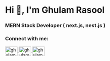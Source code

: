 <h1 >Hi 👋, I'm Ghulam Rasool</h1>
<h3 >MERN Stack Developer  ( next.js, nest.js ) </h3>
<h3>Connect with me:</h3>
<p>

<a href="https://linkedin.com/in/ghulamrasool154" target="blank">
  <img align="center" src="https://raw.githubusercontent.com/rahuldkjain/github-profile-readme-generator/master/src/images/icons/Social/linked-in-alt.svg" alt="ghulamrasool154" height="30" width="40" />
</a>
<a href="https://fb.com/ghulamrasool154" target="blank">
  <img align="center" src="https://raw.githubusercontent.com/rahuldkjain/github-profile-readme-generator/master/src/images/icons/Social/facebook.svg" alt="ghulamrasool154" height="30" width="40" />
</a>
<a href="https://instagram.com/ghulamrasool154" target="blank">
  <img align="center" src="https://raw.githubusercontent.com/rahuldkjain/github-profile-readme-generator/master/src/images/icons/Social/instagram.svg" alt="ghulamrasool154" height="30" width="40" />
</a>
</p>
